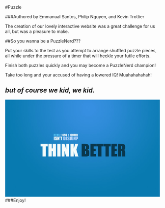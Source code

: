 #Puzzle

###Authored by Emmanual Santos, Philip Nguyen, and Kevin Trottier

The creation of our lovely interactive website was a great challenge for us all, but was a pleasure to make.

##So you wanna be a PuzzleNerd???

Put your skills to the test as you attempt to arrange shuffled puzzle pieces, all while under
the pressure of a timer that will heckle your futile efforts.

Finish both puzzles quickly and you may become a PuzzleNerd champion!

Take too long and your accused of having a lowered IQ!  Muahahahahah!

*but of course we kid, we kid.*
---------------------------------
<img src="img/think.jpg">
###Enjoy!

